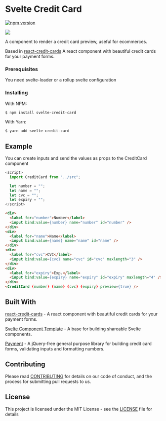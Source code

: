 # Svelte Credit Card

[![npm version](https://badge.fury.io/js/svelte-credit-cards.svg)](https://badge.fury.io/js/svelte-credit-cards)

<img src="https://user-images.githubusercontent.com/12489333/81740061-bb6eba00-9472-11ea-8f50-8862ce5e91be.png">

A component to render a credit card preview, useful for ecommerces. 

Based in [react-credit-cards](https://github.com/amarofashion/react-credit-cards) A react component with beautiful credit cards for your payment forms.


### Prerequisites

You need svelte-loader or a rollup svelte configuration

### Installing


With NPM:

```bash
$ npm install svelte-credit-card
```

With Yarn:

```bash
$ yarn add svelte-credit-card
```


## Example

You can create inputs and send the values as props to the CreditCard component

``` javascript
<script>
  import CreditCard from "../src";

  let number = "";
  let name = "";
  let cvc = "";
  let expiry = "";
</script>
```
``` html
<div>
  <label for="number">Number</label>
  <input bind:value={number} name="number" id="number" />
</div>
<div>
  <label for="name">Name</label>
  <input bind:value={name} name="name" id="name" />
</div>
<div>
  <label for="cvc">CVC</label>
  <input bind:value={cvc} name="cvc" id="cvc" maxlength="3" />
</div>
<div>
  <label for="expiry">Exp.</label>
  <input bind:value={expiry} name="expiry" id="expiry" maxlength="4" />
</div>
<CreditCard {number} {name} {cvc} {expiry} preview={true} />
```

## Built With

[react-credit-cards](https://github.com/amarofashion/react-credit-cards) - A react component with beautiful credit cards for your payment forms.

[Svelte Component Template](https://github.com/sveltejs/component-template) - A base for building shareable Svelte components.

[Payment](https://github.com/jessepollak/payment) - A jQuery-free general purpose library for building credit card forms, validating inputs and formatting numbers.

## Contributing

Please read [CONTRIBUTING](CONTRIBUTING.md) for details on our code of conduct, and the process for submitting pull requests to us.

## License

This project is licensed under the MIT License - see the [LICENSE](LICENSE) file for details